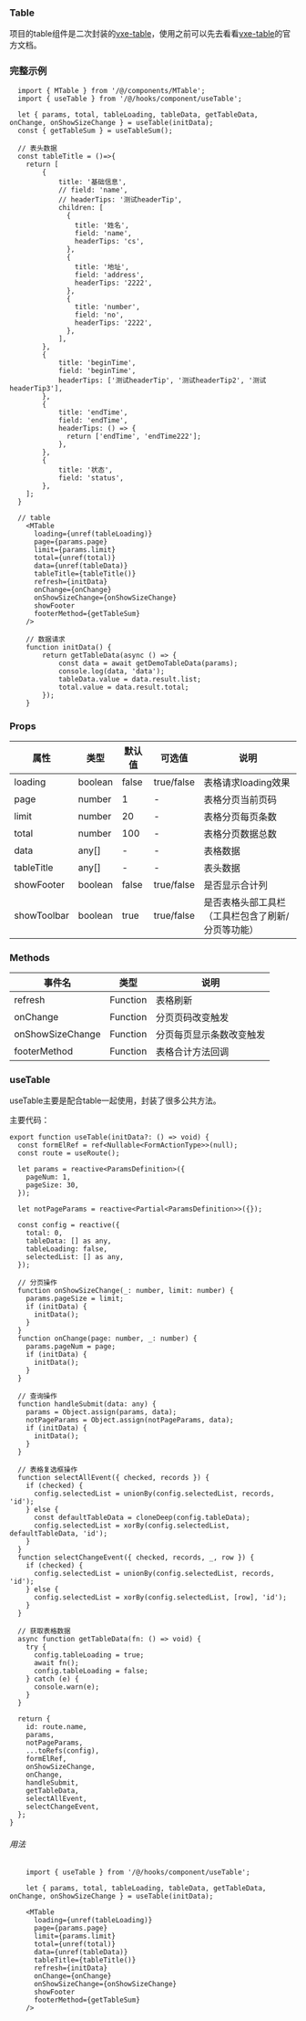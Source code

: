 ### Table

项目的table组件是二次封装的[vxe-table](https://vxetable.cn/v4/)，使用之前可以先去看看[vxe-table](https://vxetable.cn/v4/)的官方文档。

### 完整示例

```
  import { MTable } from '/@/components/MTable';
  import { useTable } from '/@/hooks/component/useTable';

  let { params, total, tableLoading, tableData, getTableData, onChange, onShowSizeChange } = useTable(initData);
  const { getTableSum } = useTableSum();

  // 表头数据
  const tableTitle = ()=>{
    return [
        {
            title: '基础信息',
            // field: 'name',
            // headerTips: '测试headerTip',
            children: [
              {
                title: '姓名',
                field: 'name',
                headerTips: 'cs',
              },
              {
                title: '地址',
                field: 'address',
                headerTips: '2222',
              },
              {
                title: 'number',
                field: 'no',
                headerTips: '2222',
              },
            ],
        },
        {
            title: 'beginTime',
            field: 'beginTime',
            headerTips: ['测试headerTip', '测试headerTip2', '测试headerTip3'],
        },
        {
            title: 'endTime',
            field: 'endTime',
            headerTips: () => {
              return ['endTime', 'endTime222'];
            },
        },
        {
            title: '状态',
            field: 'status',
        },
    ];
  }

  // table
    <MTable
      loading={unref(tableLoading)}
      page={params.page}
      limit={params.limit}
      total={unref(total)}
      data={unref(tableData)}
      tableTitle={tableTitle()}
      refresh={initData}
      onChange={onChange}
      onShowSizeChange={onShowSizeChange}
      showFooter
      footerMethod={getTableSum}
    />
  
    // 数据请求
    function initData() {
        return getTableData(async () => {
            const data = await getDemoTableData(params);
            console.log(data, 'data');
            tableData.value = data.result.list;
            total.value = data.result.total;
        });
    }
```

### Props

| 属性 | 类型 | 默认值 | 可选值 | 说明 |
| -- | -- | -- | -- | -- |
| loading | boolean | false | true/false | 表格请求loading效果 |
| page | number | 1 | - | 表格分页当前页码 |
| limit | number | 20 | - | 表格分页每页条数 |
| total | number | 100 | - | 表格分页数据总数 |
| data | any[] | - | - | 表格数据 |
| tableTitle | any[] | - | - | 表头数据 |
| showFooter | boolean | false | true/false | 是否显示合计列 |
| showToolbar | boolean | true | true/false | 是否表格头部工具栏（工具栏包含了刷新/分页等功能） |

### Methods
| 事件名 | 类型 | 说明 |
| -- | -- | -- |
| refresh | Function | 表格刷新 |
| onChange | Function | 分页页码改变触发 |
| onShowSizeChange | Function | 分页每页显示条数改变触发 |
| footerMethod | Function | 表格合计方法回调 |


### useTable

useTable主要是配合table一起使用，封装了很多公共方法。

主要代码：
``` 
export function useTable(initData?: () => void) {
  const formElRef = ref<Nullable<FormActionType>>(null);
  const route = useRoute();

  let params = reactive<ParamsDefinition>({
    pageNum: 1,
    pageSize: 30,
  });

  let notPageParams = reactive<Partial<ParamsDefinition>>({});

  const config = reactive({
    total: 0,
    tableData: [] as any,
    tableLoading: false,
    selectedList: [] as any,
  });

  // 分页操作
  function onShowSizeChange(_: number, limit: number) {
    params.pageSize = limit;
    if (initData) {
      initData();
    }
  }
  function onChange(page: number, _: number) {
    params.pageNum = page;
    if (initData) {
      initData();
    }
  }

  // 查询操作
  function handleSubmit(data: any) {
    params = Object.assign(params, data);
    notPageParams = Object.assign(notPageParams, data);
    if (initData) {
      initData();
    }
  }

  // 表格复选框操作
  function selectAllEvent({ checked, records }) {
    if (checked) {
      config.selectedList = unionBy(config.selectedList, records, 'id');
    } else {
      const defaultTableData = cloneDeep(config.tableData);
      config.selectedList = xorBy(config.selectedList, defaultTableData, 'id');
    }
  }
  function selectChangeEvent({ checked, records, _, row }) {
    if (checked) {
      config.selectedList = unionBy(config.selectedList, records, 'id');
    } else {
      config.selectedList = xorBy(config.selectedList, [row], 'id');
    }
  }

  // 获取表格数据
  async function getTableData(fn: () => void) {
    try {
      config.tableLoading = true;
      await fn();
      config.tableLoading = false;
    } catch (e) {
      console.warn(e);
    }
  }

  return {
    id: route.name,
    params,
    notPageParams,
    ...toRefs(config),
    formElRef,
    onShowSizeChange,
    onChange,
    handleSubmit,
    getTableData,
    selectAllEvent,
    selectChangeEvent,
  };
}
```

###### 用法

```
    import { useTable } from '/@/hooks/component/useTable';

    let { params, total, tableLoading, tableData, getTableData, onChange, onShowSizeChange } = useTable(initData);

    <MTable
      loading={unref(tableLoading)}
      page={params.page}
      limit={params.limit}
      total={unref(total)}
      data={unref(tableData)}
      tableTitle={tableTitle()}
      refresh={initData}
      onChange={onChange}
      onShowSizeChange={onShowSizeChange}
      showFooter
      footerMethod={getTableSum}
    />
```


